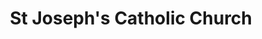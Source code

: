 ---
title: "St Joseph's Catholic Church"
denomination: "Catholic"
leader: "Fr Stephen Hanly"
address: "21 Grendon St"
suburb: "North Mackay"
address-hint: ""
mailing: "PO Box 3388 North Mackay QLD 4740"
phone: "07 4957 4855"
email: "stjomky@bigpond.com"
website: "www.rok.catholic.net.au/mackay-north.html"
services:
  - "Sunday 9:00am"
  - "Saturday 6:00pm (Vigil)"
office-hours:
  - "Monday to Friday 9:00am to 12:00pm"
coordinates: 
  longitude: 149.18853519999993
  latitude: -21.122929
---
